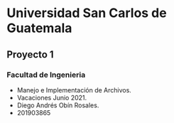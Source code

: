 # Universidad San Carlos de Guatemala
## Proyecto 1
### Facultad de Ingenieria

* Manejo e Implementación de Archivos.
* Vacaciones Junio 2021. 
* Diego Andrés Obín Rosales.
* 201903865
